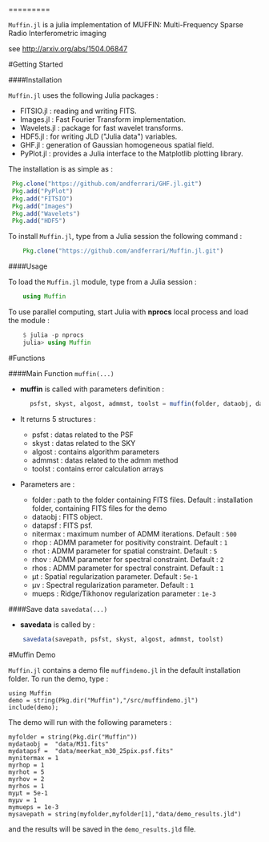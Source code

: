 
=========

`Muffin.jl` is a julia implementation of MUFFIN: Multi-Frequency Sparse Radio Interferometric imaging

see http://arxiv.org/abs/1504.06847

#Getting Started

####Installation

`Muffin.jl` uses the following Julia packages :

* FITSIO.jl : reading and writing FITS.
* Images.jl : Fast Fourier Transform implementation.
* Wavelets.jl : package for fast wavelet transforms. 
* HDF5.jl : for writing JLD ("Julia data") variables.
* GHF.jl : generation of Gaussian homogeneous spatial field.
* PyPlot.jl : provides a Julia interface to the Matplotlib plotting library.

The installation is as simple as : 

```julia   
 Pkg.clone("https://github.com/andferrari/GHF.jl.git")  
 Pkg.add("PyPlot")   
 Pkg.add("FITSIO")   
 Pkg.add("Images")    
 Pkg.add("Wavelets")   
 Pkg.add("HDF5")    
```
 
 
To install `Muffin.jl`, type from a Julia session the following command :

```julia
	Pkg.clone("https://github.com/andferrari/Muffin.jl.git")
```





####Usage

To load the `Muffin.jl` module, type from a Julia session :

```julia
	using Muffin
```

To use parallel computing, start Julia with **nprocs** local process and load the module :

```julia
	$ julia -p nprocs  
	julia> using Muffin
```
	
	
	
#Functions

####Main Function 
`muffin(...)`

* **muffin** is called with parameters definition :

```julia
	  psfst, skyst, algost, admmst, toolst = muffin(folder, dataobj, datapsf, nitermax, rhop, rhot, rhov, rhos, μt, μv, mueps)
```

* It returns 5 structures :
	* psfst : datas related to the PSF
	* skyst : datas related to the SKY
	* algost : contains algorithm parameters
	* admmst : datas related to the admm method
	* toolst : contains error calculation arrays
	
* Parameters are :
	* folder : path to the folder containing FITS files. Default : installation folder, containing FITS files for the demo
	* dataobj : FITS object.
	* datapsf : FITS psf.
	* nitermax : maximum number of  ADMM iterations. Default : `500`
	* rhop : ADMM parameter for positivity constraint. Default : `1`
	* rhot : ADMM parameter for spatial constraint. Default : `5`
	* rhov : ADMM parameter for spectral constraint. Default : `2`
	* rhos : ADMM parameter for spectral constraint. Default : `1`
	* μt : Spatial regularization parameter. Default : `5e-1`
	* μv : Spectral regularization parameter. Default : `1`
	* mueps : Ridge/Tikhonov regularization parameter : `1e-3`
 
 
####Save data
`savedata(...)`

* **savedata** is called by :

```julia
	savedata(savepath, psfst, skyst, algost, admmst, toolst)
```
 


#Muffin Demo

`Muffin.jl` contains a demo file `muffindemo.jl` in the default installation folder. 
To run the demo, type :

	using Muffin
	demo = string(Pkg.dir("Muffin"),"/src/muffindemo.jl")
	include(demo);

The demo will run with the following parameters :

	myfolder = string(Pkg.dir("Muffin"))
	mydataobj =  "data/M31.fits"
	mydatapsf =  "data/meerkat_m30_25pix.psf.fits"
	mynitermax = 1
	myrhop = 1
	myrhot = 5
	myrhov = 2
	myrhos = 1
	myμt = 5e-1
	myμv = 1
	mymueps = 1e-3
	mysavepath = string(myfolder,myfolder[1],"data/demo_results.jld")
	
and the results will be saved in the `demo_results.jld` file.








